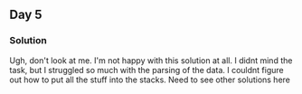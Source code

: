 ## Day 5

### Solution
Ugh, don't look at me. I'm not happy with this solution at all. I didnt mind the task, but I
struggled so much with the parsing of the data. I couldnt figure out how to put all the stuff into
the stacks. Need to see other solutions here
